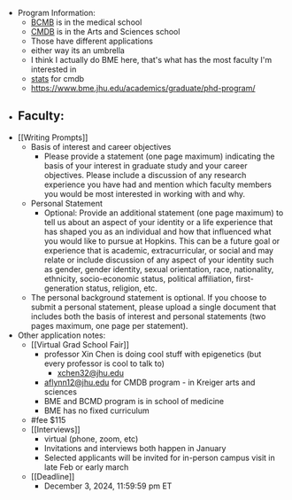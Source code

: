 - Program Information:
	- [BCMB](https://bcmb.bs.jhmi.edu/) is in the medical school
	- [CMDB](https://cmdb.jhu.edu/) is in the Arts and Sciences school
	- Those have different applications
	- either way its an umbrella
	- I think I actually do BME here, that's what has the most faculty I'm interested in
	- [stats](https://cmdb.jhu.edu/program-stats/) for cmdb
	- https://www.bme.jhu.edu/academics/graduate/phd-program/
- Faculty:
	-
- [[Writing Prompts]]
	- Basis of interest and career objectives
		- Please provide a statement (one page maximum) indicating the basis of your interest in graduate study and your career objectives. Please include a discussion of any research experience you have had and mention which faculty members you would be most interested in working with and why.
	- Personal Statement
		- Optional: Provide an additional statement (one page maximum) to tell us about an aspect of your identity or a life experience that has shaped you as an individual and how that influenced what you would like to pursue at Hopkins. This can be a future goal or experience that is academic, extracurricular, or social and may relate or include discussion of any aspect of your identity such as gender, gender identity, sexual orientation, race, nationality, ethnicity, socio-economic status, political affiliation, first-generation status, religion, etc.
	- The personal background statement is optional. If you choose to submit a personal statement, please upload a single document that includes both the basis of interest and personal statements (two pages maximum, one page per statement).
- Other application notes:
	- [[Virtual Grad School Fair]]
		- professor Xin Chen is doing cool stuff with epigenetics (but every professor is cool to talk to)
			- xchen32@jhu.edu
		- aflynn12@jhu.edu for CMDB program - in Kreiger arts and sciences
		- BME and BCMD program is in school of medicine
		- BME has no fixed curriculum
	- #fee $115
	- [[Interviews]]
		- virtual (phone, zoom, etc)
		- Invitations and interviews both happen in January
		- Selected applicants will be invited for in-person campus visit in late Feb or early march
	- [[Deadline]]
		- December 3, 2024, 11:59:59 pm ET